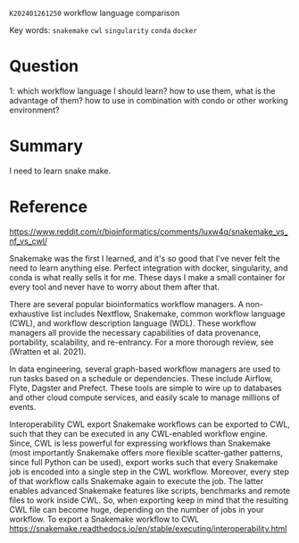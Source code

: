 
 `K202401261250` workflow language comparison
 
 Key words: `snakemake` `cwl`  `singularity` `conda` `docker`

 
# Question

1: which workflow language I should learn? how to use them, what is the advantage of them? how to use in combination with condo or other working environment?


# Summary  

I need to learn snake make.


# Reference
https://www.reddit.com/r/bioinformatics/comments/luxw4q/snakemake_vs_nf_vs_cwl/

Snakemake was the first I learned, and it's so good that I've never felt the need to learn anything else. Perfect integration with docker, singularity, and conda is what really sells it for me. These days I make a small container for every tool and never have to worry about them after that.


There are several popular bioinformatics workflow managers. A non-exhaustive list includes Nextflow, Snakemake, common workflow language (CWL), and workflow description language (WDL). These workflow managers all provide the necessary capabilities of data provenance, portability, scalability, and re-entrancy. For a more thorough review, see (Wratten et al. 2021).

In data engineering, several graph-based workflow managers are used to run tasks based on a schedule or dependencies. These include Airflow, Flyte, Dagster and Prefect. These tools are simple to wire up to databases and other cloud compute services, and easily scale to manage millions of events.

Interoperability
CWL export
Snakemake workflows can be exported to CWL, such that they can be executed in any CWL-enabled workflow engine. Since, CWL is less powerful for expressing workflows than Snakemake (most importantly Snakemake offers more flexible scatter-gather patterns, since full Python can be used), export works such that every Snakemake job is encoded into a single step in the CWL workflow. Moreover, every step of that workflow calls Snakemake again to execute the job. The latter enables advanced Snakemake features like scripts, benchmarks and remote files to work inside CWL. So, when exporting keep in mind that the resulting CWL file can become huge, depending on the number of jobs in your workflow. To export a Snakemake workflow to CWL
https://snakemake.readthedocs.io/en/stable/executing/interoperability.html
